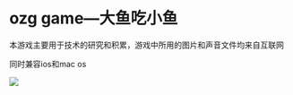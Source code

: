 ozg game—大鱼吃小鱼
================

本游戏主要用于技术的研究和积累，游戏中所用的图片和声音文件均来自互联网

同时兼容ios和mac os

![](https://github.com/ouzhigang/ozggame_eat_fish/blob/master/%E6%88%AA%E5%9B%BE.jpg)
